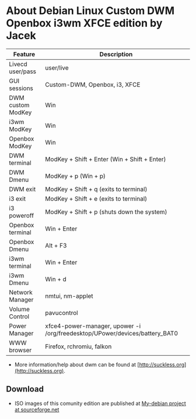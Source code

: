# About Debian Linux Custom DWM Openbox i3wm XFCE edition by Jacek 


|Feature           |Description                                                                         |
|------------------|------------------------------------------------------------------------------------|
|Livecd user/pass  |user/live                                                                           |
|GUI sessions      |Custom-DWM, Openbox, i3, XFCE                                                       |
|DWM custom ModKey |Win                                                                                 |
|i3wm ModKey       |Win                                                                                 |
|Openbox ModKey    |Win                                                                                 |
|DWM terminal      |ModKey + Shift + Enter (Win + Shift + Enter)                                        |
|DWM Dmenu         |ModKey + p (Win + p)                                                                |
|DWM exit          |ModKey + Shift + q (exits to terminal)                                              |
|i3 exit           |ModKey + Shift + e (exits to terminal)                                              |
|i3 poweroff       |ModKey + Shift + p (shuts down the system)                                          |
|Openbox terminal  |Win + Enter                                                                         |
|Openbox Dmenu     |Alt + F3                                                                            |
|i3wm terminal     |Win + Enter                                                                         |
|i3wm Dmenu        |Win + d                                                                             |
|Network Manager   |nmtui, nm-applet                                                                    |
|Volume Control    |pavucontrol                                                                         |
|Power Manager     |xfce4-power-manager, upower -i /org/freedesktop/UPower/devices/battery_BAT0         |
|WWW browser       |Firefox, rchromiu, falkon                                                           |


* More information/help about dwm can be found at [http://suckless.org](http://suckless.org).


## Download

* ISO images of this comunity edition are published at [My-debian project at sourceforge.net](https://sourceforge.net/projects/my-debian/files/live-buster-dwm-openbox-i3-xfce/)


